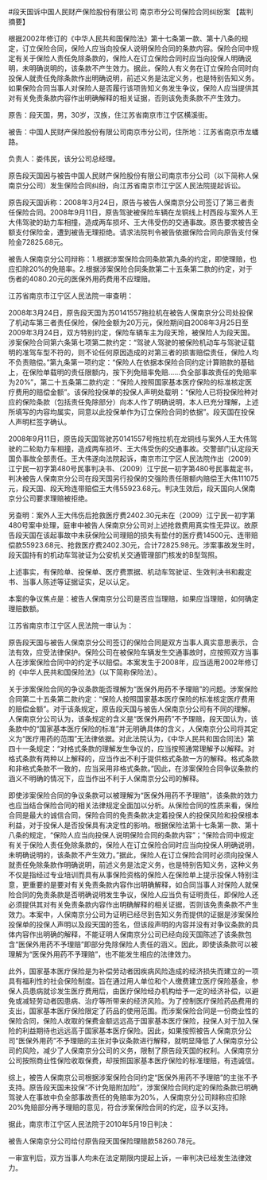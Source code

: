 #段天国诉中国人民财产保险股份有限公司 南京市分公司保险合同纠纷案 
【裁判摘要】

根据2002年修订的《中华人民共和国保险法》第十七条第一款、第十八条的规定，订立保险合同，保险人应当向投保人说明保险合同的条款内容。保险合同中规定有关于保险人责任免除条款的，保险人在订立保险合同时应当向投保人明确说明，未明确说明的，该条款不产生效力。据此，保险人有义务在订立保险合同时向投保人就责任免除条款作出明确说明，前述义务是法定义务，也是特别告知义务。如果保险合同当事人对保险人是否履行该项告知义务发生争议，保险人应当提供其对有关免责条款内容作出明确解释的相关证据，否则该免责条款不产生效力。



原告：段天国，男，30岁，汉族，住江苏省南京市江宁区横溪街。

被告：中国人民财产保险股份有限公司南京市分公司，住所地：江苏省南京市龙蟠路。

负责人：娄伟民，该分公司总经理。

原告段天国因与被告中国人民财产保险股份有限公司南京市分公司（以下简称人保南京分公司）发生保险合同纠纷，向江苏省南京市江宁区人民法院提起诉讼。

原告段天国诉称：2008年3月24日，原告与被告人保南京分公司签订了第三者责任保险合同。2008年9月11日，原告驾驶被保险车辆在龙铜线上村西段与案外人王大伟驾驶的助力车相撞，造成两车损坏、王大伟受伤的交通事故。原告要求被告全额支付保险金，遭到被告无理拒绝。请求法院判令被告依据保险合同向原告支付保险金72825.68元。

被告人保南京分公司辩称：1.根据涉案保险合同条款第九条的约定，即使理赔，也应扣除20%的免赔率。2.根据涉案保险合同条款第二十五条第二款的约定，对于伤者的4080.20元的医保外用药费用不应理赔。

江苏省南京市江宁区人民法院一审查明：

2008年3月24日，原告段天国为苏0141557拖拉机在被告人保南京分公司处投保了机动车第三者责任保险，保险金额为20万元，保险期间自2008年3月25日至2009年3月24日，双方特别约定，保险车辆车主为段天玲，被保险人为段天国。涉案保险合同第六条第七项第二款约定：“驾驶人驾驶的被保险机动车与驾驶证载明的准驾车型不符的，则不论任何原因造成的对第三者的损害赔偿责任，保险人均不负责赔偿。”第九条第一项约定：“保险人在依据本保险合同约定计算赔款的基础上，在保险单载明的责任限额内，按下列免赔率免赔……负全部事故责任的免赔率为20%”，第二十五条第二款约定：“保险人按照国家基本医疗保险的标准核定医疗费用的赔偿金额”。该保险投保单的投保人声明处载明：“保险人已将投保险种对应的保险条款（包括责任免除部分）向本人作了明确说明，本人已充分理解，上述所填写的内容均属实，同意以此投保单作为订立保险合同的依据”。段天国在投保人声明栏签字确认。

2008年9月11日，原告段天国驾驶苏0141557号拖拉机在龙铜线与案外人王大伟驾驶的二轮助力车相撞，造成两车损坏、王大伟受伤的交通事故。交警部门认定段天国负事故全部责任。王大伟遂向法院起诉，南京市江宁区人民法院作出（2009）江宁民一初字第480号民事判决书、（2009）江宁民一初字第480号民事裁定书，判决被告人保南京分公司在段天国另行投保的交强险责任限额内赔偿王大伟111075元，段天国、段天玲连带赔偿王大伟55923.68元。判决生效后，段天国向人保南京分公司要求理赔被拒绝。

另查明：案外人王大伟伤后抢救医疗费2402.30元未在（2009）江宁民一初字第480号案中处理，庭审中被告人保南京分公司对上述抢救费用真实性无异议。故原告段天国在该起事故中未获保险公司理赔的损失有垫付的医疗费14500元、连带赔偿款55923.68元、抢救医疗费2402.30元，合计72825.98元。涉案事故发生时，段天国持有的机动车驾驶证为公安机关交通管理部门核发的B型驾照。

上述事实，有保险单、投保单、医疗费票据、机动车驾驶证、生效判决书和裁定书、当事人陈述等证据证实，足以认定。

本案的争议焦点是：被告人保南京分公司是否应当理赔，如果应当理赔，如何确定理赔数额。

江苏省南京市江宁区人民法院一审认为：

原告段天国与被告人保南京分公司签订的保险合同是双方当事人真实意思表示，合法有效，应受法律保护。保险公司在被保险车辆发生交通事故时，应按照双方当事人在涉案保险合同中的约定予以赔偿。本案发生于2008年，应当适用2002年修订的《中华人民共和国保险法》（以下简称保险法）。

关于涉案保险合同的争议条款能否理解为“医保外用药不予理赔”的问题。涉案保险合同第二十五条第二款约定：“保险人按照国家基本医疗保险的标准核定医疗费用的赔偿金额”。对于该条规定，原告段天国与被告人保南京分公司有不同的理解。人保南京分公司认为，该条规定的含义是“医保外用药”不予理赔，段天国认为，该条款中的“国家基本医疗保险的标准”并无明确具体的含义，人保南京分公司将其定义为“医疗用药的范围”无法律依据。对此法院认为，《中华人民共和国合同法》第四十一条规定：“对格式条款的理解发生争议的，应当按照通常理解予以解释。对格式条款有两种以上解释的，应当作出不利于提供格式条款一方的解释。格式条款和非格式条款不一致的，应当采用非格式条款。”因此，在涉案保险合同争议条款的涵义不明确的情况下，应当作出不利于人保南京分公司的解释。

即使涉案保险合同的争议条款可以被理解为“医保外用药不予理赔”，该条款的效力也应当结合保险合同的相关法律规定全面加以分析。从保险合同的性质来看，保险合同是最大的诚信合同，保险合同的免责条款决定着投保人的投保风险和投保根本利益，对于投保人是否投保具有决定性的影响。根据保险法第十七条第一款、第十八条的规定，“保险人应当向投保人说明保险合同的条款内容”；“保险合同中规定有关于保险人责任免除条款的，保险人在订立保险合同时应当向投保人明确说明，未明确说明的，该条款不产生效力。”据此，保险人在订立保险合同时必须向投保人就责任免除条款作明确说明，前述义务是法定义务，也是特别告知义务，这种义务不仅是指经过专业培训而具有从事保险资格的保险人在保险单上提示投保人特别注意，更重要的是要对有关免责条款内容作出明确解释，如合同当事人对保险人就保险合同的免责条款是否明确说明发生争议，保险人应当负有证明责任，即保险人还必须提供其对有关免责条款内容作出明确解释的相关证据，否则该免责条款不产生效力。本案中，人保南京分公司为证明已经尽到告知义务而提供的证据是涉案保险投保单的投保人声明以及段天国的签名，但该段声明的内容并没有对争议条款的具体内容作出明确的解释，不能证明人保南京分公司已经向段天国陈述了该条款包含“医保外用药不予理赔”即部分免除保险人责任的涵义。因此，即使该条款可以被理解为“医保外用药不予理赔”，也不能发生相应的法律效力。

此外，国家基本医疗保险是为补偿劳动者因疾病风险造成的经济损失而建立的一项具有福利性的社会保险制度。旨在通过用人单位和个人缴费建立医疗保险基金，参保人员患病就诊发生医疗费用后，由医疗保险经办机构给予一定的经济补偿，以避免或减轻劳动者因患病、治疗等所带来的经济风险。为了控制医疗保险药品费用的支出，国家基本医疗保险限定了药品的使用范围。而涉案保险合同是一份商业性的保险合同，保险人收取的保费金额远远高于国家基本医疗保险，投保人对于加入保险的利益期待也远远高于国家基本医疗保险。因此，如果按照被告人保南京分公司“医保外用药”不予理赔的主张对争议条款进行解释，就明显降低了人保南京分公司的风险，减少了人保南京分公司的义务，限制了原告段天国的权利。人保南京分公司按照商业性保险收取保费，却按照国家基本医疗保险的标准理赔，有违诚信。

综上，被告人保南京公司根据涉案保险合同约定“医保外用药不予理赔”的主张不予支持。原告段天国未投保“不计免赔附加险”，涉案保险合同约定的保险条款已明确驾驶人在事故中负全部事故责任的免赔率为20%，人保南京分公司辩称应扣除20%免赔部分再予理赔的意见，符合涉案保险合同的约定，应予以支持。

据此，南京市江宁区人民法院于2010年5月19日判决：

被告人保南京分公司给付原告段天国保险理赔款58260.78元。

一审宣判后，双方当事人均未在法定期限内提起上诉，一审判决已经发生法律效力。



